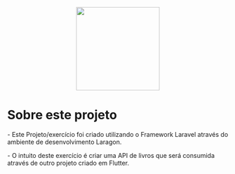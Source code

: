 <p align="center"><a href="https://laravel.com" target="_blank"><img src="https://raw.githubusercontent.com/laravel/art/master/logo-lockup/5%20SVG/2%20CMYK/1%20Full%20Color/laravel-logolockup-cmyk-red.svg" width="190"></a></p>


<h1>Sobre este projeto</h1>
- Este Projeto/exercício foi criado utilizando o Framework Laravel através do ambiente de desenvolvimento Laragon.<p>
- O intuito deste exercício é criar uma API de livros que será consumida através de outro projeto criado em Flutter.
